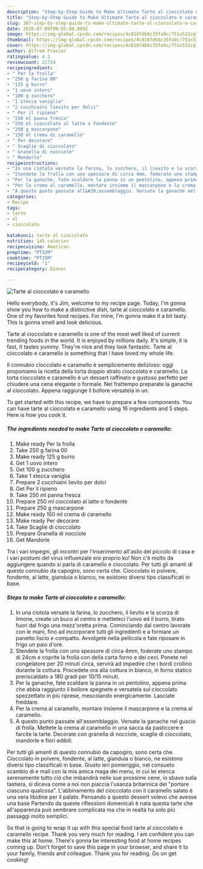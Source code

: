 ```yaml
---
description: "Step-by-Step Guide to Make Ultimate Tarte al cioccolato e caramello"
title: "Step-by-Step Guide to Make Ultimate Tarte al cioccolato e caramello"
slug: 387-step-by-step-guide-to-make-ultimate-tarte-al-cioccolato-e-caramello
date: 2020-07-09T00:55:08.899Z
image: https://img-global.cpcdn.com/recipes/4c8107db6c35fa9c/751x532cq70/tarte-al-cioccolato-e-caramello-recipe-main-photo.jpg
thumbnail: https://img-global.cpcdn.com/recipes/4c8107db6c35fa9c/751x532cq70/tarte-al-cioccolato-e-caramello-recipe-main-photo.jpg
cover: https://img-global.cpcdn.com/recipes/4c8107db6c35fa9c/751x532cq70/tarte-al-cioccolato-e-caramello-recipe-main-photo.jpg
author: Alfred Frazier
ratingvalue: 4.1
reviewcount: 21714
recipeingredient:
- " Per la frolla"
- "250 g farina 00"
- "125 g burro"
- "1 uovo intero"
- "100 g zucchero"
- "1 stecca vaniglia"
- "2 cucchiaini lievito per dolci"
- " Per il ripieno"
- "250 ml panna fresca"
- "250 ml cioccolato al latte o fondente"
- "250 g mascarpone"
- "150 ml crema di caramello"
- " Per decorare"
- " Scaglie di cioccolato"
- " Granella di nocciole"
- " Mandorle"
recipeinstructions:
- "In una ciotola versate la farina, lo zucchero, il lievito e la scorza di limone, create un buco al centro e metteteci l&#39;uovo ed il burro, tirato fuori dal frigo una mezz&#39;oretta prima. Cominciando dal centro lavorate con le mani, fino ad incorporare tutti gli ingredienti e a formare un panetto liscio e compatto. Avvolgete nella pellicola e fate riposare in frigo un paio d&#39;ore."
- "Stendete la frolla con uno spessore di circa 4mm, foderate uno stampo di 24cm e coprite la frolla con della carta forno e dei ceci. Ponete nel congelatore per 20 minuti circa, servirà ad impedire che i bordi crollino durante la cottura. Procedete ora alla cottura in bianco, in forno statico preriscaldato a 180 gradi per 10/15 minuti."
- "Per la ganache, fate scaldare la panna in un pentolino, appena prima che abbia raggiunto il bollore spegnete e versatela sul cioccolato spezzettato in più riprese, mescolando energicamente. Lasciate freddare."
- "Per la crema al caramello, montare insieme il mascarpone e la crema al caramello."
- "A questo punto passate all&#39;assemblaggio. Versate la ganache nel guscio di frolla. Mettete la crema al caramello in una sacca da pasticcere e farcite la tarte. Decorate con granella di nocciole, scaglie di cioccolato, mandorle e fiori edibili."
categories:
- Recipe
tags:
- tarte
- al
- cioccolato

katakunci: tarte al cioccolato 
nutrition: 145 calories
recipecuisine: American
preptime: "PT32M"
cooktime: "PT35M"
recipeyield: "1"
recipecategory: Dinner

---
```



![Tarte al cioccolato e caramello](https://img-global.cpcdn.com/recipes/4c8107db6c35fa9c/751x532cq70/tarte-al-cioccolato-e-caramello-recipe-main-photo.jpg)

Hello everybody, it's Jim, welcome to my recipe page. Today, I'm gonna show you how to make a distinctive dish, tarte al cioccolato e caramello. One of my favorites food recipes. For mine, I'm gonna make it a bit tasty. This is gonna smell and look delicious.

Tarte al cioccolato e caramello is one of the most well liked of current trending foods in the world. It is enjoyed by millions daily. It's simple, it is fast, it tastes yummy. They're nice and they look fantastic. Tarte al cioccolato e caramello is something that I have loved my whole life.

Il connubio cioccolato e caramello è semplicemente delizioso: oggi proponiamo la ricetta della torta doppio strato cioccolato e caramello. La torta cioccolato e caramello è un dessert raffinato e gustoso perfetto per chiudere una cena elegante o formale. Nel frattempo preparate la ganache al cioccolato. Appena raggiunge il bollore versatela in un.


To get started with this recipe, we have to prepare a few components. You can have tarte al cioccolato e caramello using 16 ingredients and 5 steps. Here is how you cook it.

<!--inarticleads1-->

##### The ingredients needed to make Tarte al cioccolato e caramello:

1. Make ready  Per la frolla
1. Take 250 g farina 00
1. Make ready 125 g burro
1. Get 1 uovo intero
1. Get 100 g zucchero
1. Take 1 stecca vaniglia
1. Prepare 2 cucchiaini lievito per dolci
1. Get  Per il ripieno
1. Take 250 ml panna fresca
1. Prepare 250 ml cioccolato al latte o fondente
1. Prepare 250 g mascarpone
1. Make ready 150 ml crema di caramello
1. Make ready  Per decorare
1. Take  Scaglie di cioccolato
1. Prepare  Granella di nocciole
1. Get  Mandorle


Tra i vari impegni, gli incontri per l&#39;inserimento all&#39;asilo del piccolo di casa e i vari postumi del virus influenzale ero proprio ko! Non c&#39;è molto da aggiungere quando si parla di caramello e cioccolato. Per tutti gli amanti di questo connubio da capogiro, sono certa che. Cioccolato in polvere, fondente, al latte, gianduia o bianco, ne esistono diversi tipo classificati in base. 

<!--inarticleads2-->

##### Steps to make Tarte al cioccolato e caramello:

1. In una ciotola versate la farina, lo zucchero, il lievito e la scorza di limone, create un buco al centro e metteteci l&#39;uovo ed il burro, tirato fuori dal frigo una mezz&#39;oretta prima. Cominciando dal centro lavorate con le mani, fino ad incorporare tutti gli ingredienti e a formare un panetto liscio e compatto. Avvolgete nella pellicola e fate riposare in frigo un paio d&#39;ore.
1. Stendete la frolla con uno spessore di circa 4mm, foderate uno stampo di 24cm e coprite la frolla con della carta forno e dei ceci. Ponete nel congelatore per 20 minuti circa, servirà ad impedire che i bordi crollino durante la cottura. Procedete ora alla cottura in bianco, in forno statico preriscaldato a 180 gradi per 10/15 minuti.
1. Per la ganache, fate scaldare la panna in un pentolino, appena prima che abbia raggiunto il bollore spegnete e versatela sul cioccolato spezzettato in più riprese, mescolando energicamente. Lasciate freddare.
1. Per la crema al caramello, montare insieme il mascarpone e la crema al caramello.
1. A questo punto passate all&#39;assemblaggio. Versate la ganache nel guscio di frolla. Mettete la crema al caramello in una sacca da pasticcere e farcite la tarte. Decorate con granella di nocciole, scaglie di cioccolato, mandorle e fiori edibili.


Per tutti gli amanti di questo connubio da capogiro, sono certa che. Cioccolato in polvere, fondente, al latte, gianduia o bianco, ne esistono diversi tipo classificati in base. Giusto ieri pomeriggio, nel consueto scambio di e mail con la mia amica maga dei menu, in cui lei elenca serenamente tutto ciò che imbandirà nelle sue prossime cene, io sbavo sulla tastiera, si diceva come a noi non piaccia l&#39;usanza britannica del &#34;portare ciascuno qualcosa&#34;. L&#39;abbinamento del cioccolato con il caramello salato è una vera libidine per il palato. Pensando a questo dessert volevo che avesse una base Partendo da queste riflessioni domenicali è nata questa tarte che all&#39;apparenza può sembrare complicata ma che in realtà ha solo più passaggi molto semplici. 

So that is going to wrap it up with this special food tarte al cioccolato e caramello recipe. Thank you very much for reading. I am confident you can make this at home. There's gonna be interesting food at home recipes coming up. Don't forget to save this page in your browser, and share it to your family, friends and colleague. Thank you for reading. Go on get cooking!
